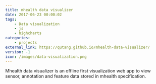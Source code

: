 ```yaml
---
title: mhealth data visualizer
date: 2017-06-23 00:00:02
tags:
	- Data visualization
	- js
	- highcharts
categories:
	- projects
external_link: https://qutang.github.io/mhealth-data-visualizer/
version: -1
icon: /images/data-visualization.png
---
```


Mhealth data visualizer is an offline first visualization web app to view sensor, annotation and feature data stored in mhealth specification.
